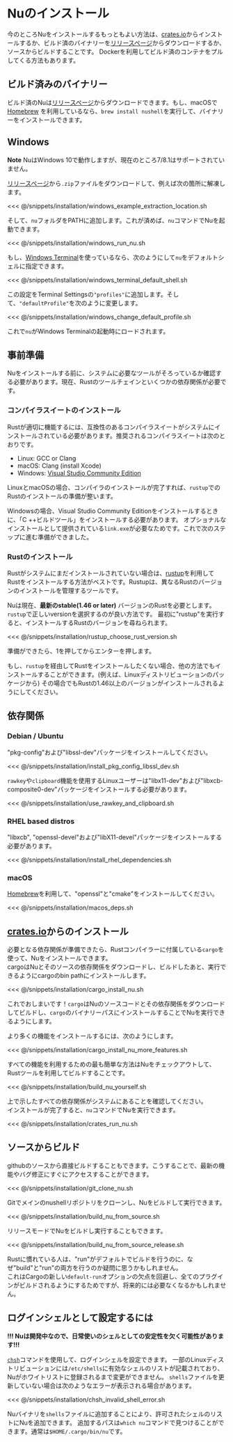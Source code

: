 # Nuのインストール

今のところNuをインストールするもっともよい方法は、[crates.io](https://crates.io)からインストールするか、ビルド済のバイナリーを[リリースページ](https://github.com/nushell/nushell/releases)からダウンロードするか、ソースからビルドすることです。
Dockerを利用してビルド済のコンテナをプルしてくる方法もあります。

## ビルド済みのバイナリー

ビルド済のNuは[リリースページ](https://github.com/nushell/nushell/releases)からダウンロードできます。もし、macOSで[Homebrew](https://brew.sh/) を利用しているなら、`brew install nushell`を実行して、バイナリーをインストールできます。

## Windows

**Note** NuはWindows 10で動作しますが、現在のところ7/8.1はサポートされていません。

[リリースページ](https://github.com/nushell/nushell/releases)から`.zip`ファイルをダウンロードして、例えば次の箇所に解凍します。

<<< @/snippets/installation/windows_example_extraction_location.sh

そして、`nu`フォルダをPATHに追加します。これが済めば、`nu`コマンドでNuを起動できます。

<<< @/snippets/installation/windows_run_nu.sh

もし、[Windows Terminal](https://github.com/microsoft/terminal)を使っているなら、次のようにして`nu`をデフォルトシェルに指定できます。

<<< @/snippets/installation/windows_terminal_default_shell.sh

この設定をTerminal Settingsの`"profiles"`に追加します。そして、`"defaultProfile"`を次のように変更します。

<<< @/snippets/installation/windows_change_default_profile.sh

これで`nu`がWindows Terminalの起動時にロードされます。

## 事前準備

Nuをインストールする前に、システムに必要なツールがそろっているか確認する必要があります。現在、Rustのツールチェインといくつかの依存関係が必要です。

### コンパイラスイートのインストール

Rustが適切に機能するには、互換性のあるコンパイラスイートがシステムにインストールされている必要があります。推奨されるコンパイラスイートは次のとおりです。

* Linux: GCC or Clang
* macOS: Clang (install Xcode)
* Windows: [Visual Studio Community Edition](https://visualstudio.microsoft.com/vs/community/)

LinuxとmacOSの場合、コンパイラのインストールが完了すれば、`rustup`でのRustのインストールの準備が整います。

Windowsの場合、Visual Studio Community Editionをインストールするときに、「C ++ビルドツール」をインストールする必要があります。
オプショナルなインストールとして提供されている`link.exe`が必要なためです。これで次のステップに進む準備ができました。

### Rustのインストール

Rustがシステムにまだインストールされていない場合は、[rustup](https://rustup.rs/)を利用してRustをインストールする方法がベストです。Rustupは、異なるRustのバージョンのインストールを管理するツールです。

Nuは現在、**最新のstable(1.46 or later)** バージョンのRustを必要とします。
`rustup`で正しいversionを選択するのが良い方法です。
最初に"rustup"を実行すると、インストールするRustのバージョンを尋ねられます。

<<< @/snippets/installation/rustup_choose_rust_version.sh

準備ができたら、1を押してからエンターを押します。

もし、`rustup`を経由してRustをインストールしたくない場合、他の方法でもインストールすることができます。(例えば、Linuxディストリビューションのパッケージから)
その場合でもRustの1.46以上のバージョンがインストールされるようにしてください。

## 依存関係

### Debian / Ubuntu

"pkg-config"および"libssl-dev"パッケージをインストールしてください。

<<< @/snippets/installation/install_pkg_config_libssl_dev.sh

`rawkey`や`clipboard`機能を使用するLinuxユーザーは"libx11-dev"および"libxcb-composite0-dev"パッケージをインストールする必要があります。

<<< @/snippets/installation/use_rawkey_and_clipboard.sh

### RHEL based distros

"libxcb", "openssl-devel"および"libX11-devel"パッケージをインストールする必要があります。

<<< @/snippets/installation/install_rhel_dependencies.sh

### macOS

[Homebrew](https://brew.sh/)を利用して、"openssl"と"cmake"をインストールしてください。

<<< @/snippets/installation/macos_deps.sh

## [crates.io](https://crates.io)からのインストール

必要となる依存関係が準備できたら、Rustコンパイラーに付属している`cargo`を使って、Nuをインストールできます。  
cargoはNuとそのソースの依存関係をダウンロードし、ビルドしたあと、実行できるようにcargoのbin pathにインストールします。

<<< @/snippets/installation/cargo_install_nu.sh

これでおしまいです！`cargo`はNuのソースコードとその依存関係をダウンロードしてビルドし、`cargo`のバイナリーパスにインストールすることでNuを実行できるようにします。

より多くの機能をインストールするには、次のようにします。

<<< @/snippets/installation/cargo_install_nu_more_features.sh

すべての機能を利用するための最も簡単な方法はNuをチェックアウトして、Rustツールを利用してビルドすることです。

<<< @/snippets/installation/build_nu_yourself.sh

上で示したすべての依存関係がシステムにあることを確認してください。  
インストールが完了すると、`nu`コマンドでNuを実行できます。

<<< @/snippets/installation/crates_run_nu.sh

## ソースからビルド

githubのソースから直接ビルドすることもできます。こうすることで、最新の機能やバグ修正にすぐにアクセスすることができます。

<<< @/snippets/installation/git_clone_nu.sh

Gitでメインのnushellリポジトリをクローンし、Nuをビルドして実行できます。

<<< @/snippets/installation/build_nu_from_source.sh

リリースモードでNuをビルドし実行することもできます。

<<< @/snippets/installation/build_nu_from_source_release.sh

Rustに慣れている人は、"run"がデフォルトでビルドを行うのに、なぜ"build"と"run"の両方を行うのか疑問に思うかもしれません。  
これはCargoの新しい`default-run`オプションの欠点を回避し、全てのプラグインがビルドされるようにするためですが、将来的には必要なくなるかもしれません。


## ログインシェルとして設定するには

**!!! Nuは開発中なので、日常使いのシェルとしての安定性を欠く可能性があります!!!**

[`chsh`](https://linux.die.net/man/1/chsh)コマンドを使用して、ログインシェルを設定できます。
一部のLinuxディストリビューションには`/etc/shells`に有効なシェルのリストが記載されており、Nuがホワイトリストに登録されるまで変更ができません。
`shells`ファイルを更新していない場合は次のようなエラーが表示される場合があります。

<<< @/snippets/installation/chsh_invalid_shell_error.sh

Nuバイナリを`shells`ファイルに追加することにより、許可されたシェルのリストにNuを追加できます。
追加するパスは`which nu`コマンドで見つけることができます。通常は`$HOME/.cargo/bin/nu`です。
